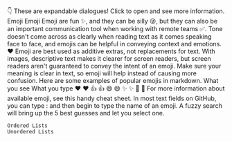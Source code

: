 👇 These are expandable dialogues! Click to open and see more information.
	Emoji
	Emoji
Emoji are fun ✨, and they can be silly 😜, but they can also be an important communication tool when working with remote teams ✅. Tone doesn't come across as clearly when reading text as it comes speaking face to face, and emojis can be helpful in conveying context and emotions. ❤️
Emoji are best used as additive extras, not replacements for text. With images, descriptive text makes it clearer for screen readers, but screen readers aren't guaranteed to convey the intent of an emoji. Make sure your meaning is clear in text, so emoji will help instead of causing more confusion.
Here are some examples of popular emojis in markdown.
What you see
What you type
❤️
:heart:
👍
:+1:
😄
:smile:
✨
:sparkles:
🎉
:tada:
For more information about available emoji, see this handy cheat sheet. In most text fields on GitHub, you can type : and then begin to type the name of an emoji. A fuzzy search will bring up the 5 best guesses and let you select one.

	
	Ordered Lists
	Unordered Lists
